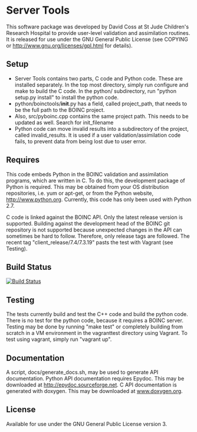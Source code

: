 Server Tools
============

This software package was developed by David Coss at St Jude Children's Research Hospital to provide user-level validation and assimilation routines. It is released for use under the GNU General Public License (see COPYING or http://www.gnu.org/licenses/gpl.html for details).

Setup
-----

* Server Tools contains two parts, C code and Python code. These are installed separately. In the top most directory, simply run configure and make to build the C code. In the python/ subdirectory, run "python setup.py install" to install the python code.
* python/boinctools/__init__.py has a field, called project_path, that needs to be the full path to the BOINC project.
* Also, src/pyboinc.cpp contains the same project path. This needs to be updated as well. Search for init_filename
* Python code can move invalid results into a subdirectory of the project, called invalid_results. It is used if a user validation/assimilation code fails, to prevent data from being lost due to user error.


Requires
--------

This code embeds Python in the BOINC validation and assimilation programs, which are written in C. To do this, the development package of Python is required. This may be obtained from your OS distribution repositories, i.e. yum or apt-get, or from the Python website, http://www.python.org. Currently, this code has only been used with Python 2.7.

C code is linked against the BOINC API. Only the latest release version is supported. Building against the development head of the BOINC git repository is not supported because unexpected changes in the API can sometimes be hard to follow. Therefore, only release tags are followed. The recent tag "client_release/7.4/7.3.19" pasts the test with Vagrant (see Testing).

Build Status
------------

[![Build Status](https://travis-ci.org/kd0kfo/servertools.png?branch=master)](https://travis-ci.org/kd0kfo/servertools)

Testing
-------

The tests currently build and test the C++ code and build the python code. There is no test for the python code, because it requires a BOINC server. Testing may be done by running "make test" or completely building from scratch in a VM environment in the vagranttest directory using Vagrant. To test using vagrant, simply run "vagrant up".


Documentation
-------------

A script, docs/generate_docs.sh, may be used to generate API documentation. Python API documentation requires Epydoc. This may be downloaded at http://epydoc.sourceforge.net. C API documentation is generated with doxygen. This may be downloaded at www.doxygen.org.

License
-------

Available for use under the GNU General Public License version 3.
